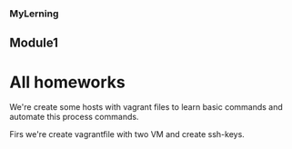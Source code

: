 ### MyLerning
 ## Module1 
 # All homeworks
 We're create some hosts with vagrant files to learn basic commands and automate this process commands.

 Firs we're create vagrantfile with two VM and create ssh-keys.
 
